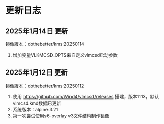 # 更新日志

## 2025年1月14日 更新
镜像版本：dothebetter/kms:20250114
1. 增加变量VLKMCSD_OPTS来自定义vlmcsd启动参数

## 2025年1月12日 更新
镜像版本：dothebetter/kms:20250112
1. 使用 https://github.com/Wind4/vlmcsd/releases 搭建，版本1113，默认vlmcsd.kmd数据已更新
2. 系统版本：alpine:3.21
3. 第一次尝试使用s6-overlay v3文件结构制作镜像
